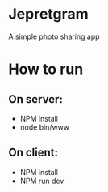 # Jepretgram

A simple photo sharing app

# How to run

## On server:
* NPM install
* node bin/www

## On client:
* NPM install
* NPM run dev